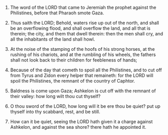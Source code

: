 1. The word of the LORD that came to Jeremiah the prophet against
the Philistines, before that Pharaoh smote Gaza.

2. Thus saith the LORD; Behold, waters rise up out of the north, and
shall be an overflowing flood, and shall overflow the land, and all
that is therein; the city, and them that dwell therein: then the men
shall cry, and all the inhabitants of the land shall howl.

3. At the noise of the stamping of the hoofs of his strong horses,
at the rushing of his chariots, and at the rumbling of his wheels, the
fathers shall not look back to their children for feebleness of hands;

4. Because of the day that cometh to spoil all the Philistines, and
to cut off from Tyrus and Zidon every helper that remaineth: for the
LORD will spoil the Philistines, the remnant of the country of
Caphtor.

5. Baldness is come upon Gaza; Ashkelon is cut off with the remnant
of their valley: how long wilt thou cut thyself?

6. O thou sword of
the LORD, how long will it be ere thou be quiet? put up thyself into
thy scabbard, rest, and be still.

7. How can it be quiet, seeing the LORD hath given it a charge
against Ashkelon, and against the sea shore? there hath he appointed
it.